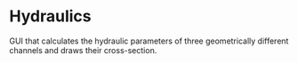 # Hydraulics
 GUI that calculates the hydraulic parameters of three geometrically different channels and draws their cross-section.
